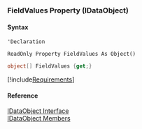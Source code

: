 ﻿### FieldValues Property (IDataObject)

#### Syntax

```vbnet
'Declaration

ReadOnly Property FieldValues As Object()
```

```csharp
object[] FieldValues {get;}
```

[!include[Requirements](../partials/requirements.md)]

#### Reference

[IDataObject Interface](fcSDK~FChoice.Foundation.DataObjects.IDataObject.md)  
[IDataObject Members](fcSDK~FChoice.Foundation.DataObjects.IDataObject_members.md)